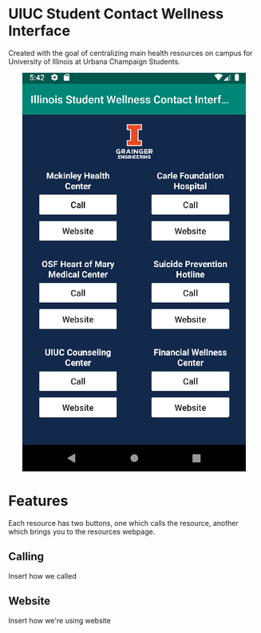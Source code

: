 # UIUC Student Contact Wellness Interface
Created with the goal of centralizing main health resources on campus for University of Illinois at Urbana Champaign Students.
<p align="center">
    <img src="app_sc.png">
</p>

# Features


Each resource has two buttons, one which calls the resource, another which brings you to the resources webpage.

## Calling
Insert how we called

## Website
Insert how we're using website